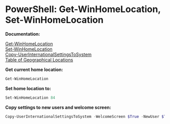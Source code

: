 # PowerShell: Get-WinHomeLocation, Set-WinHomeLocation

<b>Documentation:</b>

[Get-WinHomeLocation](https://learn.microsoft.com/en-us/powershell/module/international/get-winhomelocation?view=windowsserver2022-ps) <br />
[Set-WinHomeLocation](https://learn.microsoft.com/en-us/powershell/module/international/set-winhomelocation?view=windowsserver2022-ps) <br />
[Copy-UserInternationalSettingsToSystem](https://learn.microsoft.com/en-us/powershell/module/international/copy-userinternationalsettingstosystem?view=windowsserver2022-ps) <br />
[Table of Geographical Locations](https://learn.microsoft.com/en-us/windows/win32/intl/table-of-geographical-locations?redirectedfrom=MSDN)

<b>Get current home location:</b>

```powershell
Get-WinHomeLocation
```

<b>Set home location to:</b>

```powershell
Set-WinHomeLocation 84
```

<b>Copy settings to new users and welcome screen:</b>

```powershell
Copy-UserInternationalSettingsToSystem -WelcomeScreen $True -NewUser $True
```